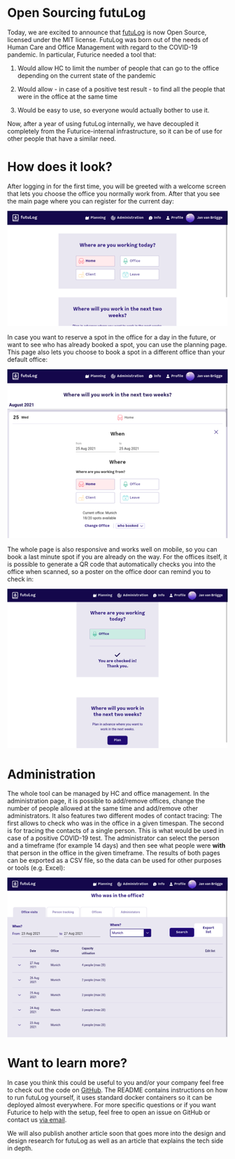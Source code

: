 # Open Sourcing futuLog

Today, we are excited to announce that [futuLog](https://github.com/futurice/futuLog) is now Open Source, licensed under the MIT license. FutuLog was born out of the needs of Human Care and Office Management with regard to the COVID-19 pandemic. In particular, Futurice needed a tool that:

1. Would allow HC to limit the number of people that can go to the office depending on the current state of the pandemic

2. Would allow - in case of a positive test result - to find all the people that were in the office at the same time

3. Would be easy to use, so everyone would actually bother to use it.

Now, after a year of using futuLog internally, we have decoupled it completely from the Futurice-internal infrastructure, so it can be of use for other people that have a similar need.

# How does it look?

After logging in for the first time, you will be greeted with a welcome screen that lets you choose the office you normally work from. After that you see the main page where you can register for the current day:

![Image of futuLog's main screen](./images/main-view.png)

In case you want to reserve a spot in the office for a day in the future, or want to see who has already booked a spot, you can use the planning page. This page also lets you choose to book a spot in a different office than your default office:

![Image of futuLog's planning screen](./images/planning-view.png)

The whole page is also responsive and works well on mobile, so you can book a last minute spot if you are already on the way. For the offices itself, it is possible to generate a QR code that automatically checks you into the office when scanned, so a poster on the office door can remind you to check in:

![Image of the successful check-in](./images/qr-code.png)

# Administration

The whole tool can be managed by HC and office management. In the administration page, it is possible to add/remove offices, change the number of people allowed at the same time and add/remove other administrators. It also features two different modes of contact tracing: The first allows to check who was in the office in a given timespan. The second is for tracing the contacts of a single person. This is what would be used in case of a positive COVID-19 test. The administrator can select the person and a timeframe (for example 14 days) and then see what people were **with** that person in the office in the given timeframe. The results of both pages can be exported as a CSV file, so the data can be used for other purposes or tools (e.g. Excel):

![Image of the administration page](./images/admin-section.png)

# Want to learn more?

In case you think this could be useful to you and/or your company feel free to check out the code on [GitHub](https://github.com/futurice/futuLog). The README contains instructions on how to run futuLog yourself, it uses standard docker containers so it can be deployed almost everywhere. For more specific questions or if you want Futurice to help with the setup, feel free to open an issue on GitHub or contact us [via email](mailto://futulog-group@futurice.com).

We will also publish another article soon that goes more into the design and design research for futuLog as well as an article that explains the tech side in depth.
